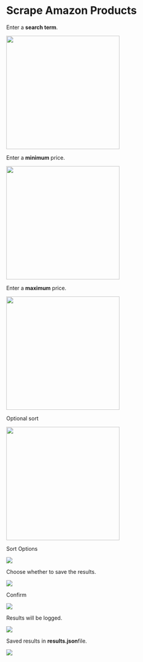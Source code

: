 <h1>Scrape Amazon Products</h1>
<p>Enter a <b>search term</b>.</p>
<img width=300em src='https://i.ibb.co/X3kTvVd/search-term.png'/>
<p>Enter a <b>minimum</b> price.</p>
<img width=300em src='https://i.ibb.co/bLZ9hRs/min-price.png'/>
<p>Enter a <b>maximum</b> price.</p>
<img width=300em src='https://i.ibb.co/Pty5t2P/max-price.png'/>
<p>Optional sort</p>
<img width=300em src='https://i.ibb.co/LvRpbmz/sortbyprice.png'/>
<p>Sort Options</p>
<img src='https://i.ibb.co/Yc2wWts/sortby.png'/>

<p>Choose whether to save the results.</p>
<img src='https://i.ibb.co/94v3Q8F/saveoutput.png'/>


<p>Confirm</p>
<img src='https://i.ibb.co/Kr3t5jL/confirm.png'/>

<p>Results will be logged.</p>
<img src='https://i.ibb.co/cwsxZ6v/results.png'/>
<p>Saved results in <b>results.json</b>file.</p>
<img src='https://i.ibb.co/hR4Qdf1/resultsjson.png'/>